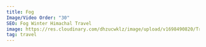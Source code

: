 ```yaml
---
title: Fog
Image/Video Order: "30"
SEO: Fog Winter Himachal Travel
image: https://res.cloudinary.com/dhzucwklz/image/upload/v1698490820/Travel/_SBS5632_fmoicd.jpg
tag: travel
---
```

